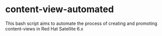# content-view-automated
This bash script aims to automate the process of creating and promoting content-views in Red Hat Satellite 6.x 

